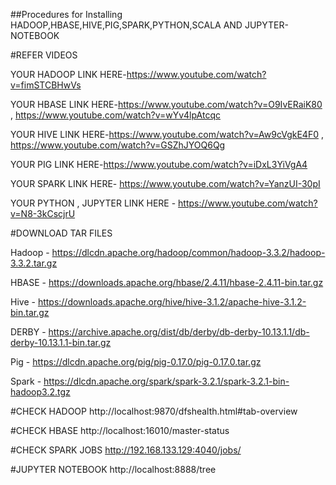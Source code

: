 ##Procedures for Installing HADOOP,HBASE,HIVE,PIG,SPARK,PYTHON,SCALA AND JUPYTER-NOTEBOOK 

#REFER VIDEOS


YOUR HADOOP LINK HERE-https://www.youtube.com/watch?v=fimSTCBHwVs

YOUR HBASE LINK HERE-https://www.youtube.com/watch?v=O9IvERaiK80 ,  https://www.youtube.com/watch?v=wYv4lpAtcqc

YOUR HIVE LINK HERE-https://www.youtube.com/watch?v=Aw9cVgkE4F0 , https://www.youtube.com/watch?v=GSZhJYOQ6Qg

YOUR PIG LINK HERE-https://www.youtube.com/watch?v=iDxL3YiVgA4

YOUR SPARK LINK HERE- https://www.youtube.com/watch?v=YanzUI-30pI

YOUR PYTHON , JUPYTER LINK HERE - https://www.youtube.com/watch?v=N8-3kCscjrU



#DOWNLOAD TAR FILES


Hadoop - https://dlcdn.apache.org/hadoop/common/hadoop-3.3.2/hadoop-3.3.2.tar.gz


HBASE - https://downloads.apache.org/hbase/2.4.11/hbase-2.4.11-bin.tar.gz


Hive - https://downloads.apache.org/hive/hive-3.1.2/apache-hive-3.1.2-bin.tar.gz


DERBY - https://archive.apache.org/dist/db/derby/db-derby-10.13.1.1/db-derby-10.13.1.1-bin.tar.gz


Pig - https://dlcdn.apache.org/pig/pig-0.17.0/pig-0.17.0.tar.gz 


Spark - https://dlcdn.apache.org/spark/spark-3.2.1/spark-3.2.1-bin-hadoop3.2.tgz




#CHECK HADOOP
http://localhost:9870/dfshealth.html#tab-overview


#CHECK HBASE
http://localhost:16010/master-status


#CHECK SPARK JOBS
http://192.168.133.129:4040/jobs/


#JUPYTER NOTEBOOK
http://localhost:8888/tree
